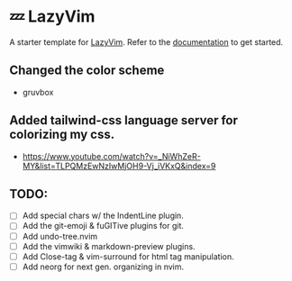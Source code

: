 # 💤 LazyVim




A starter template for [LazyVim](https://github.com/LazyVim/LazyVim).
Refer to the [documentation](https://lazyvim.github.io/installation) to get started.


## Changed the color scheme
- gruvbox
## Added tailwind-css language server for colorizing my css.
- https://www.youtube.com/watch?v=_NiWhZeR-MY&list=TLPQMzEwNzIwMjOH9-Vj_iVKxQ&index=9

## TODO:
- [ ] Add special chars w/ the IndentLine plugin.
- [ ] Add the git-emoji & fuGITive plugins for git.
- [ ] Add undo-tree.nvim
- [ ] Add the vimwiki & markdown-preview plugins.
- [ ] Add Close-tag & vim-surround for html tag manipulation.
- [ ] Add neorg for next gen. organizing in nvim.
